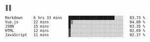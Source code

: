 ### 👨‍💻

<!--START_SECTION:waka-->
```text
Markdown     6 hrs 33 mins   █████████████████████░░░░   83.73 % 
Vue.js       22 mins         █▒░░░░░░░░░░░░░░░░░░░░░░░   04.80 % 
JSON         15 mins         █░░░░░░░░░░░░░░░░░░░░░░░░   03.35 % 
HTML         12 mins         ▓░░░░░░░░░░░░░░░░░░░░░░░░   02.69 % 
JavaScript   11 mins         ▓░░░░░░░░░░░░░░░░░░░░░░░░   02.37 % 
```
<!--END_SECTION:waka-->
